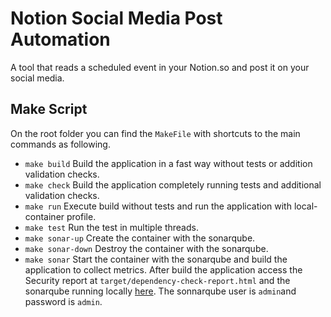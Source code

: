 # Notion Social Media Post Automation
A tool that reads a scheduled event in your Notion.so and post it on your social media.

## Make Script

On the root folder you can find the `MakeFile` with shortcuts to the main commands as following.

- `make build` Build the application in a fast way without tests or addition validation checks.
- `make check` Build the application completely running tests and additional validation checks.
- `make run` Execute build without tests and run the application with local-container profile.
- `make test` Run the test in multiple threads.
- `make sonar-up` Create the container with the sonarqube.
- `make sonar-down` Destroy the container with the sonarqube.
- `make sonar` Start the container with the sonarqube and build the application to collect metrics. After build the application access the Security report at `target/dependency-check-report.html` and the sonarqube running locally [here](http://127.0.0.1:9000/projects?sort=-analysis_date). The sonnarqube user is `admin`and password is `admin`.